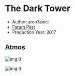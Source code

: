 # The Dark Tower

* Author: aron7awol
* [Forum Post](https://www.avsforum.com/threads/bass-eq-for-filtered-movies.2995212/post-56777222)
* Production Year: 2017

## Atmos

![img 0](https://i.imgur.com/q2vCX4H.jpg)

![img 0](https://i.imgur.com/1FMCAtK.jpg)

